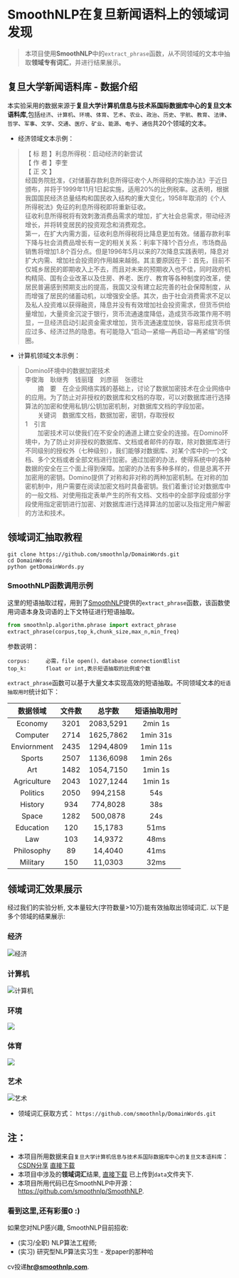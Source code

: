 ﻿# SmoothNLP在复旦新闻语料上的领域词发现


>本项目使用**SmoothNLP**中的`extract_phrase`函数，从不同领域的文本中抽取**领域专有词汇**，并进行结果展示。


## 复旦大学新闻语料库 - 数据介绍
本实验采用的数据来源于**复旦大学计算机信息与技术系国际数据库中心的复旦文本语料库**,包括`经济`、`计算机`、`环境`、`体育`、`艺术`、`农业`、`政治`、`历史`、`宇航`、`教育`、`法律`、`哲学`、`军事`、`文学`、`交通`、`医疗`、`矿业`、`能源`、`电子`、`通信`共20个领域的文本。  


* 经济领域文本示例：  
>【 标  题 】利息所得税：启动经济的新尝试  
【 作  者 】李奎  
【 正  文 】  
    经国务院批准，《对储蓄存款利息所得征收个人所得税的实施办法》于近日颁布，并将于1999年11月1日起实施，适用20%的比例税率。这表明，根据我国国民经济总量结构和国民收入结构的重大变化，1958年取消的《个人所得税法》免征的利息所得税即将重新征收。  
    征收利息所得税将有效刺激消费品需求的增加，扩大社会总需求，带动经济增长，并将转变居民的投资观念和消费观念。  
    第一，在扩大内需方面，征收利息所得税将比降息更加有效。储蓄存款利率下降与社会消费品增长有一定的相关关系：利率下降1个百分点，市场商品销售将增加1.8个百分点。但是1996年5月以来的7次降息实践表明，降息对扩大内需、增加社会投资的作用越来越弱。其主要原因在于：首先，目前不仅城乡居民的即期收入上不去，而且对未来的预期收入也不佳，同时政府机构精简、国有企业改革以及住房、养老、医疗、教育等各种制度的改革，使居民普遍感到预期支出的提高，我国又没有建立起完善的社会保障制度，从而增强了居民的储蓄动机，以增强安全感。其次，由于社会消费需求不足以及私人投资难以获得融资，降息并没有有效增加社会投资需求，但货币供给量增加，大量资金沉淀于银行，货币流通速度降低，造成货币政策作用不明显，一旦经济启动引起资金需求增加，货币流通速度加快，容易形成货币供应过多、经济过热的隐患。有可能隐入“启动—紧缩—再启动—再紧缩”的怪圈。    
    
* 计算机领域文本示例：  
>Domino环境中的数据加密技术  
李俊海　耿继秀　钱丽瑾　刘彦丽　张德壮  
　　摘　要　在企业网络实践的基础上，讨论了数据加密技术在企业网络中的应用。为了防止对非授权的数据库和文档的存取，可以对数据库进行选择算法的加密和使用私钥/公钥加密机制，对数据库文档的字段加密。  
　　关键词　数据库文档，数据加密，密钥，存取授权  
1　引言  
　　加密技术可以使我们在不安全的通道上建立安全的连接。在Domino环境中，为了防止对非授权的数据库、文档或者邮件的存取，除对数据库进行不同级别的授权外（七种级别），我们能够对数据库、对某个库中的一个文档、多个文档或者全部文档进行加密。通过加密的办法，使得系统中的各种数据的安全在三个面上得到保障。加密的办法有多种多样的，但是总离不开加密用的密钥。Domino提供了对称和非对称的两种加密机制。在对称的加密机制中，用户需要在阅读加密文档时具备密钥。我们着重讨论对数据库中的一般文档、对使用指定表单产生的所有文档、文档中的全部字段或部分字段使用指定密钥进行加密、对数据库进行选择算法的加密以及指定用户解密的方法和技术。     
  
## 领域词汇抽取教程

```
git clone https://github.com/smoothnlp/DomainWords.git
cd DomainWords
python getDomainWords.py
```

### SmoothNLP函数调用示例

这里的短语抽取过程，用到了[SmoothNLP](https://github.com/smoothnlp "smoothnlp")提供的`extract_phrase`函数，该函数使用词语本身及词语的上下文特征进行短语抽取。  

```python
from smoothnlp.algorithm.phrase import extract_phrase
extract_phrase(corpus,top_k,chunk_size,max_n,min_freq)
```
  
参数说明：
```text
corpus:     必需，file open()、database connection或list
top_k:      float or int,表示短语抽取的比例或个数
```
`extract_phrase`函数可以基于大量文本实现高效的短语抽取。不同领域文本的`短语抽取用时`统计如下：

|**数据领域**|**文件数**|**总字数**|**短语抽取用时**|
| :-:|:---:|:---:|:---:|
|Economy|3201|2083,5291|2min 1s|
|Computer|2714|1625,7862|1min 31s|
|Enviornment|2435|1294,4809|1min 11s|
|Sports|2507|1136,6098|1min 26s|
|Art|1482|1054,7150|1min 1s|
|Agriculture|2043|1027,1244|1min 1s|
|Politics|2050|994,2158|54s|
|History|934|774,8028|38s|
|Space|1282|500,0878|24s|
|Education|120|15,1783|51ms|
|Law|103|14,9372|48ms|
|Philosophy|89|14,4040|41ms|
|Military|150|11,0303|32ms|




## 领域词汇效果展示

经过我们的实验分析, 文本量较大(字符数量>10万)能有效抽取出领域词汇. 以下是多个领域的结果展示: 
  
### 经济  
![经济](https://github.com/smoothnlp/DomainWords/blob/master/img/%E7%BB%8F%E6%B5%8E.PNG?raw=true)  
  
### 计算机
![计算机](https://github.com/smoothnlp/DomainWords/blob/master/img/%E8%AE%A1%E7%AE%97%E6%9C%BA.PNG?raw=true)

### 环境
![](https://github.com/smoothnlp/DomainWords/blob/master/img/%E7%8E%AF%E5%A2%83.PNG?raw=true)

### 体育
![](https://github.com/smoothnlp/DomainWords/blob/master/img/%E4%BD%93%E8%82%B2.PNG?raw=true)

### 艺术  
![艺术](https://github.com/smoothnlp/DomainWords/blob/master/img/%E8%89%BA%E6%9C%AF.PNG?raw=true)


* 领域词汇获取方式：
`https://github.com/smoothnlp/DomainWords.git`
  

## 注：

* 本项目所用数据来自`复旦大学计算机信息与技术系国际数据库中心的复旦文本语料库`：[CSDN分享](https://download.csdn.net/download/ydf_micro/10770075)  [直接下载](https://github.com/smoothnlp/DomainWords/tree/master/data)
* 本项目中涉及的**领域词汇**结果, [直接下载](https://github.com/smoothnlp/DomainWords/tree/master/domainPhrase)
已上传到`data`文件夹下.
* 本项目所用代码已在SmoothNLP中开源：
https://github.com/smoothnlp/SmoothNLP.

  

### 看到这里,还有彩蛋0 :)
如果您对NLP感兴趣, SmoothNLP目前招收:
* (实习/全职) NLP算法工程师;
* (实习) 研究型NLP算法实习生 - 发paper的那种哈

cv投递**hr@smoothnlp.com**.